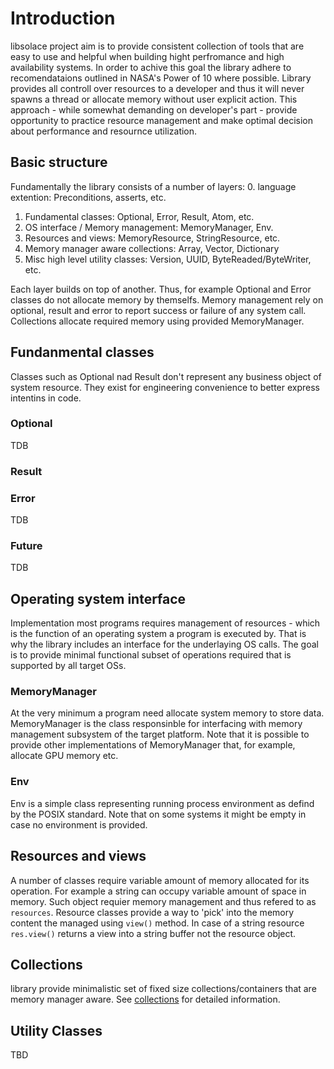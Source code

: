 # Introduction

libsolace project aim is to provide consistent collection of tools that are easy to use
and helpful when building hight perfromance and high availability systems.
In order to achive this goal the library adhere to recomendataions outlined in NASA's Power of 10 where possible.
Library provides all controll over resources to a developer and thus it will never spawns a thread or allocate memory
without user explicit action. This approach - while somewhat demanding on developer's part - provide opportunity
to practice resource management and make optimal decision about performance and resournce utilization.


## Basic structure
Fundamentally the library consists of a number of layers:
 0. language extention: Preconditions, asserts, etc.
 1. Fundamental classes: Optional, Error, Result, Atom, etc.
 2. OS interface / Memory management: MemoryManager, Env.
 3. Resources and views: MemoryResource, StringResource, etc.
 4. Memory manager aware collections: Array, Vector, Dictionary
 5. Misc high level utility classes: Version, UUID, ByteReaded/ByteWriter, etc.

Each layer builds on top of another. Thus, for example Optional and Error classes do not allocate memory by themselfs.
Memory management rely on optional, result and error to report success or failure of any system call.
Collections allocate required memory using provided MemoryManager.

## Fundanmental classes
Classes such as Optional nad Result don't represent any business object of system resource.
They exist for engineering convenience to better express intentins in code.

### Optional
TDB

### Result

### Error
TDB

### Future
TDB

## Operating system interface
Implementation most programs requires management of resources - which is the function of an operating system
a program is executed by. That is why the library includes an interface for the underlaying OS calls.
The goal is to provide minimal functional subset of operations required that is supported by all target OSs.

### MemoryManager
At the very minimum a program need allocate system memory to store data. MemoryManager is the class responsinble
for interfacing with memory management subsystem of the target platform.
Note that it is possible to provide other implementations of MemoryManager that, for example, allocate GPU memory etc.

### Env
Env is a simple class representing running process environment as defind by the POSIX standard. Note that on some systems
it might be empty in case no environment is provided.


## Resources and views
A number of classes require variable amount of memory allocated for its operation. For example a string can occupy
variable amount of space in memory. Such object requier memory management and thus refered to as `resources`.
Resource classes provide a way to 'pick' into the memory content the managed using `view()` method.
In case of a string resource `res.view()` returns a view into a string buffer not the resource object.


## Collections
library provide minimalistic set of fixed size collections/containers that are memory manager aware.
See [collections](./collections.md) for detailed information.

## Utility Classes
TBD
